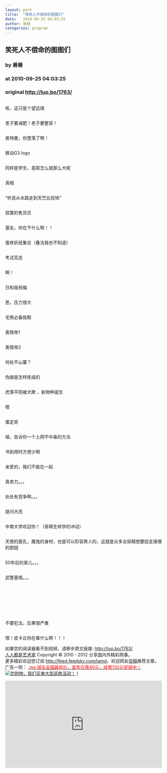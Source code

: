 ```yaml
---
layout: post
title:  "笑死人不偿命的图图们"
date:   2010-09-25 04:03:25
author: 兽兽
categories: program
---
```


## 笑死人不偿命的图图们
### by 兽兽
### at 2010-09-25 04:03:25
### original <http://luo.bo/1763/>

<p><img src="http://dulei.si/files/9846a9f079f04db81f3c97645db63512.jpg" alt=""></p><p>咳，这只是个望远镜<br> <span></span></p><p><img src="http://dulei.si/files/1aebf01fb50942fb4658fe8e458f4dd3.jpg" alt=""></p><p>老子要减肥！老子要整容！</p><p><img src="http://dulei.si/files/9c4855c2569bf49ea6b51b355b641ddc.jpg" alt=""></p><p>奥特曼，你堕落了啊！</p><p><img src="http://dulei.si/files/f6fcfd1bbd0d6aabcd523360d6df2b4f.jpg" alt=""></p><p>移动G3 logo</p><p><img src="http://dulei.si/files/4038d29a8240df2e703fe6df825c6511.jpg" alt=""></p><p>同样是学生，差距怎么就那么大呢</p><p><img src="http://dulei.si/files/ac6fadde26d1b2be19509b837866f67e.jpg" alt=""></p><p>真相</p><p><img src="http://dulei.si/files/cd3501f01fafaa9184e828977ec504e1.jpg" alt=""></p><p>“听说从水路走到天竺比较快”</p><p><img src="http://dulei.si/files/4435fffa91e1ae1999640957eb2424b2.jpg" alt=""></p><p>寂寞的售货员</p><p><img src="http://dulei.si/files/3688684ba1ab7bb32b14ad8e3fc22f81.jpg" alt=""></p><p>基友，你在干什么啊！！</p><p><img src="http://dulei.si/files/e1210e6860f30e8668b9793026224132.jpg" alt=""></p><p>蛋疼折纸集合（叠法我也不知道）</p><p><img src="http://dulei.si/files/d8430c5ec4a14dd16df630eac7036029.jpg" alt=""></p><p>考试百态</p><p><img src="http://dulei.si/files/10a54822b0bac5802be034cadf952986.jpg" alt=""></p><p>啊！</p><p><img src="http://dulei.si/files/cfe1d8d6adc68b6f30a070a4c198fecc.jpg" alt=""></p><p>日和版祝福</p><p><img src="http://dulei.si/files/3bb906fb30ed443d7ec26a33313641e0.jpg" alt=""></p><p>恩，压力很大</p><p><img src="http://dulei.si/files/cf17c157ec9ee0d28849dede536941ce.jpg" alt=""></p><p>宅男必备拖鞋</p><p><img src="http://dulei.si/files/90bc6c7b4c3b128aae4eed372d2658d2.jpg" alt=""></p><p>表情帝1</p><p><img src="http://dulei.si/files/4579abd35783ec8f9d41488a9aed1efc.jpg" alt=""></p><p>表情帝2</p><p><img src="http://dulei.si/files/555621dfc7c154125f101bb5d3340d3a.jpg" alt=""></p><p>何处不山寨？</p><p><img src="http://dulei.si/files/0ef13da7974469fa2dffd596f39eff30.jpg" alt=""></p><p>伪娘是怎样炼成的</p><p><img src="http://dulei.si/files/1a9af7a0d4c5ee9f9eba3ddb27a7973a.jpg" alt=""></p><p>虎落平阳被犬欺 ，新物种诞生</p><p><img src="http://dulei.si/files/c0a4c2bfba1f315bb2bdb3059b87e7f9.jpg" alt=""></p><p>嗯</p><p><img src="http://dulei.si/files/e0a05a75ddbba737938155284eb5eb43.jpg" alt=""></p><p>蛋定哥</p><p><img src="http://dulei.si/files/4ea8dccc6cb2027e0d13d692cee0b92b.jpg" alt=""></p><p>嘘，告诉你一个上网不中毒的方法</p><p><img src="http://dulei.si/files/845299ef7c0e6e48bae7cff61c485f9a.jpg" alt=""></p><p>书到用时方恨少啊</p><p><img src="http://dulei.si/files/115f8e87e56be54fe0402b2c25237abc.jpg" alt=""></p><p>亲爱的，我们不能在一起</p><p><img src="http://dulei.si/files/7b0f09fd372e0782d6e1a91e842953b5.jpg" alt=""></p><p>真卖力。。。</p><p><img src="http://dulei.si/files/94e800d048f25d3a52b79549b22844aa.jpg" alt=""></p><p>处处有竞争啊。。。</p><p><img src="http://dulei.si/files/68620b3a34dd638c66047cfb7992efd4.jpg" alt=""></p><p>提问大亮</p><p><img src="http://dulei.si/files/0ca5d3f17896f406f2d8e301164b7971.jpg" alt=""></p><p>中南大学欢迎你！（哥萌生转学的冲动）</p><p><img src="http://dulei.si/files/537f29065e9604a28a5d4190433098e2.jpg" alt=""></p><p>天使的面孔，魔鬼的身材，也是可以形容男人的，这就是众多女妖精想要捉走唐僧的原因</p><p><img src="http://dulei.si/files/832ef01e1d07a6047d9e73fb2666fe92.jpg" alt=""></p><p>50年后的翠儿。。。</p><p><img src="http://dulei.si/files/2205bd238c423859de6f1c6ca219d704.jpg" alt=""></p><p>武警基情。。。</p><p><img src="http://dulei.si/files/f0114d9eaebb533f24d80a8687bb5f0a.jpg" alt=""></p><p><img src="http://dulei.si/files/373342e8991d5b40a3706356d7725ab7.jpg" alt=""></p><p><img src="http://dulei.si/files/80221d1d2ffb399c47a7563d1545abb9.jpg" alt=""></p><p><img src="http://dulei.si/files/e249c156f2cdf5e14b73045fadc99ab2.jpg" alt=""></p><p><img src="http://dulei.si/files/299a173607bf368db02a94e75ede190f.jpg" alt=""></p><p><img src="http://dulei.si/files/96eb4bddb673373d69e4863c2c08339b.jpg" alt=""></p><p><img src="http://dulei.si/files/bb1b9997c83ba910d67c80740748f562.jpg" alt=""></p><p><img src="http://dulei.si/files/cddaba2c719e4e0d368a5613244c32ac.jpg" alt=""></p><p>不要犯法，后果很严重</p><p><img src="http://dulei.si/files/ae03dd19375d94733b36eecbbb0f3d8d.jpg" alt=""></p><p>喂！皮卡丘你在看什么啊！！！</p><p>如果您的阅读器看不到视频，请移步原文链接: <a href="http://luo.bo/1763/">http://luo.bo/1763/</a> <br> <a href="http://luo.bo/">人人都是艺术家</a> Copyright ©   2010 - 2012 分享国内外精彩网事。<br> 更多精彩欢迎您订阅 <a href="http://feed.feedsky.com/tamd">http://feed.feedsky.com/tamd</a>，欢迎网友<a href="http://luo.bo/delivery/">投稿</a>推荐文章。<br> 广告一则： <a href="http://zi.mu/domain"><font color="red">.me 域名全国最低价，首年仅需40元，续费130元促销中！</font></a><br> <a href="http://8.nf/1ww" title="您购物，我们买单大型返款活动！"><img src="http://dulei.si/files/d31ce66350773894f74b3b7a68258321.gif" alt="您购物，我们买单大型返款活动！" title="您购物，我们买单大型返款活动！" border="0"></a> ) <p><iframe src="http://feedads.g.doubleclick.net/~ah/f/7sv1ooo89v8jfelhdjk8plpa64/300/250?ca=1&amp;fh=280#http%3A%2F%2Fluo.bo%2F1763%2F" width="100%" height="280" frameborder="0" scrolling="no" marginwidth="0" marginheight="0"></iframe></p></p>